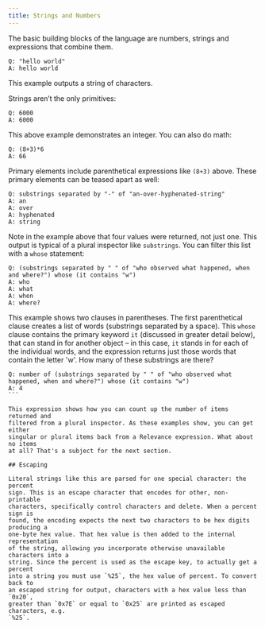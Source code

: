 ```yaml
---
title: Strings and Numbers
---
```


The basic building blocks of the language are numbers, strings and expressions
that combine them.

````
Q: "hello world"
A: hello world
````

This example outputs a string of characters.

Strings aren’t the only primitives:

````
Q: 6000
A: 6000
````

This above example demonstrates an integer. You can also do math:

````
Q: (8+3)*6
A: 66
````

Primary elements include parenthetical expressions like `(8+3)` above. These
primary elements can be teased apart as well:

````
Q: substrings separated by "-" of "an-over-hyphenated-string"
A: an
A: over
A: hyphenated
A: string
````

Note in the example above that four values were returned, not just one. This
output is typical of a plural inspector like `substrings`. You can filter this
list with a `whose` statement:

````
Q: (substrings separated by " " of "who observed what happened, when and where?") whose (it contains "w")
A: who
A: what
A: when
A: where?
````

This example shows two clauses in parentheses. The first parenthetical clause
creates a list of words (substrings separated by a space). This `whose` clause
contains the primary keyword `it` (discussed in greater detail below), that can
stand in for another object – in this case, `it` stands in for each of the
individual words, and the expression returns just those words that contain the
letter 'w'. How many of these substrings are there?

````
Q: number of (substrings separated by " " of "who observed what happened, when and where?") whose (it contains "w")
A: 4 
```

This expression shows how you can count up the number of items returned and
filtered from a plural inspector. As these examples show, you can get either
singular or plural items back from a Relevance expression. What about no items
at all? That's a subject for the next section.

## Escaping

Literal strings like this are parsed for one special character: the percent
sign. This is an escape character that encodes for other, non-printable
characters, specifically control characters and delete. When a percent sign is
found, the encoding expects the next two characters to be hex digits producing a
one-byte hex value. That hex value is then added to the internal representation
of the string, allowing you incorporate otherwise unavailable characters into a
string. Since the percent is used as the escape key, to actually get a percent
into a string you must use `%25`, the hex value of percent. To convert back to
an escaped string for output, characters with a hex value less than `0x20`,
greater than `0x7E` or equal to `0x25` are printed as escaped characters, e.g.
`%25`.
